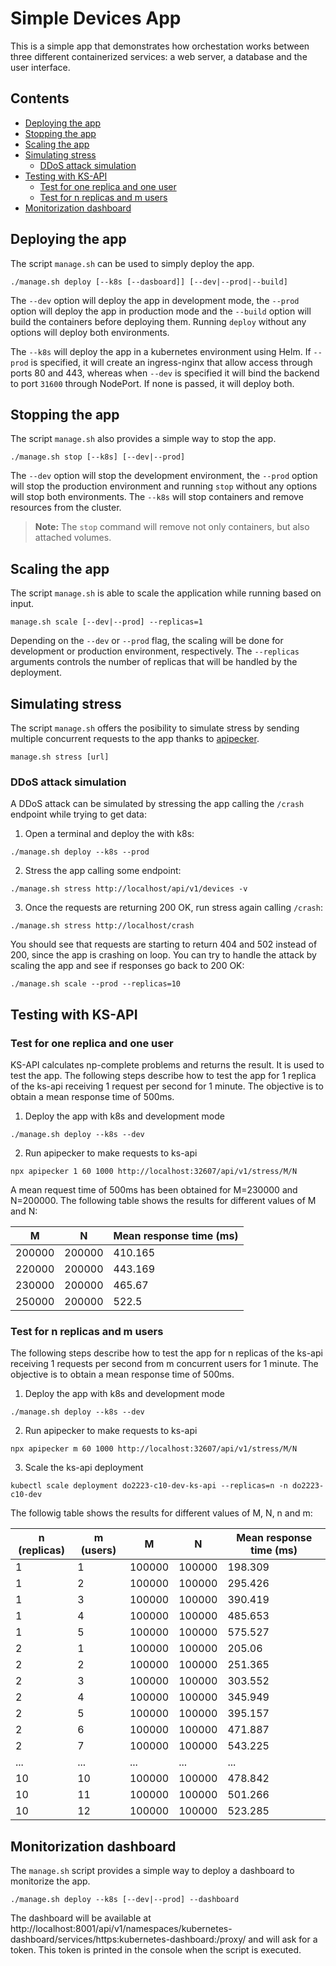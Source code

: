 # Simple Devices App

This is a simple app that demonstrates how orchestation works between three different containerized services: a web server, a database and the user interface.

## Contents
- [Deploying the app](#deploying-the-app)
- [Stopping the app](#stopping-the-app)
- [Scaling the app](#scaling-the-app)
- [Simulating stress](#simulating-stress)
    - [DDoS attack simulation](#ddos-attack-simulation)
- [Testing with KS-API](#testing-with-ks-api)
    - [Test for one replica and one user](#test-for-one-replica-and-one-user)
    - [Test for n replicas and m users](#test-for-n-replicas-and-m-users)
- [Monitorization dashboard](#monitorization-dashboard)

## Deploying the app
The script `manage.sh` can be used to simply deploy the app.
```
./manage.sh deploy [--k8s [--dasboard]] [--dev|--prod|--build]
```
The `--dev` option will deploy the app in development mode, the `--prod` option will deploy the app in production mode and the `--build` option will build the containers before deploying them. Running `deploy` without any options will deploy both environments.

The `--k8s` will deploy the app in a kubernetes environment using Helm. If `--prod` is specified, it will create an ingress-nginx that allow access through ports 80 and 443, whereas when `--dev` is specified it will bind the backend to port `31600` through NodePort. If none is passed, it will deploy both.

## Stopping the app
The script `manage.sh` also provides a simple way to stop the app.
```
./manage.sh stop [--k8s] [--dev|--prod]
```
The `--dev` option will stop the development environment, the `--prod` option will stop the production environment and running `stop` without any options will stop both environments. The `--k8s` will stop containers and remove resources from the cluster.

> **Note:** The `stop` command will remove not only containers, but also attached volumes.

## Scaling the app
The script `manage.sh` is able to scale the application while running based on input.
```
manage.sh scale [--dev|--prod] --replicas=1
```
Depending on the `--dev` or `--prod` flag, the scaling will be done for development or production environment, respectively. The `--replicas` arguments controls the number of replicas that will be handled by the deployment.

## Simulating stress
The script `manage.sh` offers the posibility to simulate stress by sending multiple concurrent requests to the app thanks to [apipecker](https://www.npmjs.com/package/apipecker).
```
manage.sh stress [url]
```

### DDoS attack simulation
A DDoS attack can be simulated by stressing the app calling the `/crash` endpoint while trying to get data:

1. Open a terminal and deploy the with k8s:
```
./manage.sh deploy --k8s --prod
```

2. Stress the app calling some endpoint:
```
./manage.sh stress http://localhost/api/v1/devices -v
```

3. Once the requests are returning 200 OK, run stress again calling `/crash`:
```
./manage.sh stress http://localhost/crash
```

You should see that requests are starting to return 404 and 502 instead of 200, since the app is crashing on loop. You can try to handle the attack by scaling the app and see if responses go back to 200 OK:
```
./manage.sh scale --prod --replicas=10
```

## Testing with KS-API
### Test for one replica and one user
KS-API calculates np-complete problems and returns the result. It is used to test the app. The following steps describe how to test the app for 1 replica of the ks-api receiving 1 request per second for 1 minute. The objective is to obtain a mean response time of 500ms.

1. Deploy the app with k8s and development mode
```
./manage.sh deploy --k8s --dev
```

2. Run apipecker to make requests to ks-api
```
npx apipecker 1 60 1000 http://localhost:32607/api/v1/stress/M/N
```

A mean request time of 500ms has been obtained for M=230000 and N=200000. The following table shows the results for different values of M and N:

| M | N | Mean response time (ms) |
|---|---|-------------------------|
| 200000 | 200000 | 410.165 |
| 220000 | 200000 | 443.169 |
| 230000 | 200000 | 465.67 |
| 250000 | 200000 | 522.5 |

### Test for n replicas and m users
The following steps describe how to test the app for n replicas of the ks-api receiving 1 requests per second from m concurrent users for 1 minute. The objective is to obtain a mean response time of 500ms.

1. Deploy the app with k8s and development mode
```
./manage.sh deploy --k8s --dev
```

2. Run apipecker to make requests to ks-api
```
npx apipecker m 60 1000 http://localhost:32607/api/v1/stress/M/N
```

3. Scale the ks-api deployment
```
kubectl scale deployment do2223-c10-dev-ks-api --replicas=n -n do2223-c10-dev
```

The followig table shows the results for different values of M, N, n and m:

| n (replicas) | m (users) | M | N | Mean response time (ms) |
|--------------|-----------|---|---|-------------------------|
| 1 | 1 | 100000 | 100000 | 198.309 |
| 1 | 2 | 100000 | 100000 | 295.426 |
| 1 | 3 | 100000 | 100000 | 390.419 |
| 1 | 4 | 100000 | 100000 | 485.653 |
| 1 | 5 | 100000 | 100000 | 575.527 |
| 2 | 1 | 100000 | 100000 | 205.06 |
| 2 | 2 | 100000 | 100000 | 251.365 |
| 2 | 3 | 100000 | 100000 | 303.552 |
| 2 | 4 | 100000 | 100000 | 345.949 |
| 2 | 5 | 100000 | 100000 | 395.157 |
| 2 | 6 | 100000 | 100000 | 471.887 |
| 2 | 7 | 100000 | 100000 | 543.225 |
| ... | ... | ... | ... | ... |
| 10 | 10 | 100000 | 100000 | 478.842 |
| 10 | 11 | 100000 | 100000 | 501.266 |
| 10 | 12 | 100000 | 100000 | 523.285 |

## Monitorization dashboard
The `manage.sh` script provides a simple way to deploy a dashboard to monitorize the app.

```
./manage.sh deploy --k8s [--dev|--prod] --dashboard
```

The dashboard will be available at http://localhost:8001/api/v1/namespaces/kubernetes-dashboard/services/https:kubernetes-dashboard:/proxy/ and will ask for a token. This token is printed in the console when the script is executed.